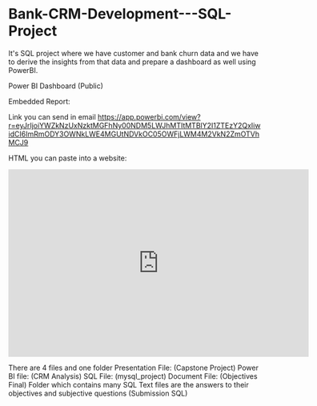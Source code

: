 # Bank-CRM-Development---SQL-Project
It's SQL project where we have customer and bank churn data and we have to derive the insights from that data and prepare a dashboard as well using  PowerBI.

Power BI Dashboard (Public) 

Embedded Report:

Link you can send in email
https://app.powerbi.com/view?r=eyJrIjoiYWZkNzUxNzktMGFhNy00NDM5LWJhMTItMTBlY2I1ZTEzY2QxIiwidCI6ImRmODY3OWNkLWE4MGUtNDVkOC05OWFjLWM4M2VkN2ZmOTVhMCJ9

HTML you can paste into a website:  
<iframe title="CRM Analysis " width="600" height="373.5" src="https://app.powerbi.com/view?r=eyJrIjoiYWZkNzUxNzktMGFhNy00NDM5LWJhMTItMTBlY2I1ZTEzY2QxIiwidCI6ImRmODY3OWNkLWE4MGUtNDVkOC05OWFjLWM4M2VkN2ZmOTVhMCJ9" frameborder="0" allowFullScreen="true"></iframe>

There are 4 files and one folder 
Presentation File: (Capstone Project)
Power BI file: (CRM Analysis)
SQL File: (mysql_project)
Document File: (Objectives Final)
Folder which contains many SQL Text files are the answers to their objectives and subjective questions (Submission SQL)



